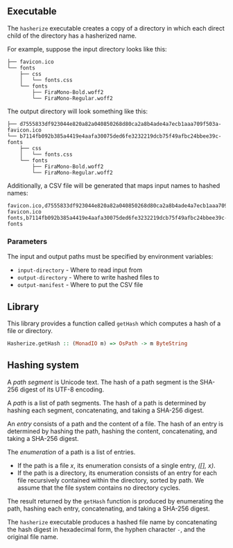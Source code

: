 ## Executable

The `hasherize` executable creates a copy of a directory in which each
direct child of the directory has a hasherized name.

For example, suppose the input directory looks like this:

```
├── favicon.ico
└── fonts
    ├── css
    │   └── fonts.css
    └── fonts
        ├── FiraMono-Bold.woff2
        └── FiraMono-Regular.woff2
```

The output directory will look something like this:

```
├── d7555833df923044e820a82a040850268d80ca2a8b4ade4a7ecb1aaa709f503a-favicon.ico
└── b7114fb092b385a4419e4aafa30075ded6fe3232219dcb75f49afbc24bbee39c-fonts
    ├── css
    │   └── fonts.css
    └── fonts
        ├── FiraMono-Bold.woff2
        └── FiraMono-Regular.woff2
```

Additionally, a CSV file will be generated that maps input names to hashed names:

```
favicon.ico,d7555833df923044e820a82a040850268d80ca2a8b4ade4a7ecb1aaa709f503a-favicon.ico
fonts,b7114fb092b385a4419e4aafa30075ded6fe3232219dcb75f49afbc24bbee39c-fonts
```

### Parameters

The input and output paths must be specified by environment variables:

* `input-directory` - Where to read input from
* `output-directory` - Where to write hashed files to
* `output-manifest` - Where to put the CSV file


## Library

This library provides a function called `getHash` which computes a hash
of a file or directory.

```haskell
Hasherize.getHash :: (MonadIO m) => OsPath -> m ByteString
```


## Hashing system

A *path segment* is Unicode text.
The hash of a path segment is the SHA-256 digest of its UTF-8 encoding.

A *path* is a list of path segments.
The hash of a path is determined by hashing each segment, concatenating,
and taking a SHA-256 digest.

An *entry* consists of a path and the content of a file.
The hash of an entry is determined by hashing the path, hashing the
content, concatenating, and taking a SHA-256 digest.

The *enumeration* of a path is a list of entries.

* If the path is a file *x*, its enumeration consists of a single
  entry, *([], x)*.
* If the path is a directory, its enumeration consists of an entry for
  each file recursively contained within the directory, sorted by path.
  We assume that the file system contains no directory cycles.

The result returned by the `getHash` function is produced by enumerating
the path, hashing each entry, concatenating, and taking a SHA-256 digest.

The `hasherize` executable produces a hashed file name by concatenating
the hash digest in hexadecimal form, the hyphen character `-`, and the
original file name.

